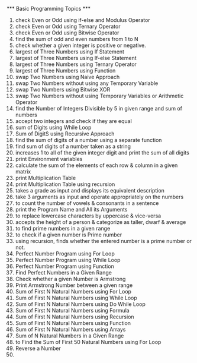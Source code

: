 *** Basic Programming Topics ***

1. check Even or Odd using if-else and Modulus Operator
2. check Even or Odd using Ternary Operator
3. check Even or Odd using Bitwise Operator
4. find the sum of odd and even numbers from 1 to N
5. check whether a given integer is positive or negative.
6. largest of Three Numbers using If Statement
7. largest of Three Numbers using If-else Statement
8. largest of Three Numbers using Ternary Operator
9. largest of Three Numbers using Function
10. swap Two Numbers using Naive Approach 
11. swap Two Numbers without using any Temporary Variable
12. swap Two Numbers using Bitwise XOR
13. swap Two Numbers without using Temporary Variables or Arithmetic Operator
14. find the Number of Integers Divisible by 5 in given range and sum of numbers
15. accept two integers and check if they are equal
16. sum of Digits using While Loop
17. Sum of DigitS using Recursive Approach
18. find the sum of digits of a number using a separate function
19. find sum of digits of a number taken as a string
20. increases 1 to all of the given integer digit and print the sum of all digits
21. print Environment variables
22. calculate the sum of the elements of each row & column in a given matrix
23. print Multiplication Table
24. print Multiplication Table using recursion
25. takes a grade as input and displays its equivalent description
26. take 3 arguments as input and operate appropriately on the numbers
27. to count the number of vowels & consonants in a sentence
28. print the Program Name and All its Arguments
29. to replace lowercase characters by uppercase & vice-versa
30. accepts the height of a person & categorize as taller, dwarf & average
31. to find prime numbers in a given range
32. to check if a given number is Prime number
33. using recursion, finds whether the entered number is a prime number or not.
34. Perfect Number Program using For Loop
35. Perfect Number Program using While Loop
36. Perfect Number Program using Function
37. Find Perfect Numbers in a Given Range
38. Check whether a given Number is Armstrong
39. Print Armstrong Number between a given range
40. Sum of First N Natural Numbers using For Loop
41. Sum of First N Natural Numbers using While Loop
42. Sum of First N Natural Numbers using Do While Loop
43. Sum of First N Natural Numbers using Formula
44. Sum of First N Natural Numbers using Recursion
45. Sum of First N Natural Numbers using Function
46. Sum of First N Natural Numbers using Arrays
47. Sum of N Natural Numbers in a Given Range
48. to Find the Sum of First 50 Natural Numbers using For Loop
49. Reverse a Number
50. 